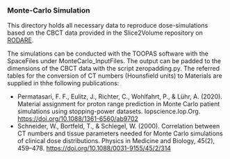 ### Monte-Carlo Simulation

This directory holds all necessary data to reproduce dose-simulations based on the CBCT data provided in the Slice2Volume repository on [RODARE](https://rodare.hzdr.de/deposit/810). 

The simulations can be conducted with the TOOPAS software with the SpaceFiles under MonteCarlo_InputFiles. The output can be padded to the dimensions of the CBCT data with the script zeropadding.py. The referred tables for the conversion of CT numbers (Hounsfield units) to Materials are supplied in thhe following publications:

* Permatasari, F. F., Eulitz, J., Richter, C., Wohlfahrt, P., & Lühr, A. (2020). Material assignment for proton range prediction in Monte Carlo patient simulations using stopping-power datasets. Iopscience.Iop.Org. https://doi.org/10.1088/1361-6560/ab9702
* Schneider, W., Bortfeld, T., & Schlegel, W. (2000). Correlation between CT numbers and tissue parameters needed for Monte Carlo simulations of clinical dose distributions. Physics in Medicine and Biology, 45(2), 459–478. https://doi.org/10.1088/0031-9155/45/2/314
